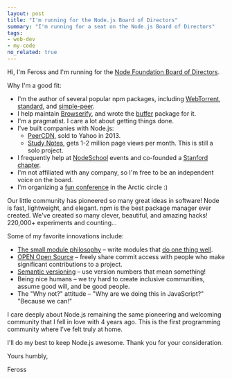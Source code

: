 ```yaml
---
layout: post
title: "I'm running for the Node.js Board of Directors"
summary: "I'm running for a seat on the Node.js Board of Directors"
tags:
- web-dev
- my-code
no_related: true
---
```


Hi, I'm Feross and I'm running for the [Node Foundation Board of Directors](https://nodejs.org/en/blog/community/individual-membership/).

Why I'm a good fit:

- I'm the author of several popular npm packages, including [WebTorrent](https://webtorrent.io/), [standard](http://standardjs.com), and [simple-peer](https://npmjs.com/package/simple-peer).
- I help maintain [Browserify](http://browserify.org/), and wrote the [buffer](https://npmjs.com/package/buffer) package for it.
- I'm a pragmatist. I care a lot about getting things done.
- I've built companies with Node.js:
  - [PeerCDN](https://web.archive.org/web/20150810065820/https://peercdn.com/), sold to Yahoo in 2013.
  - [Study Notes](http://apstudynotes.org/), gets 1-2 million page views per month. This is still a solo project.
- I frequently help at [NodeSchool](http://nodeschool.io/) events and co-founded a [Stanford chapter](https://github.com/nodeschool/stanford).
- I'm not affiliated with any company, so I'm free to be an independent voice on the board.
- I'm organizing a [fun conference](http://arcticjs.club/) in the Arctic circle :)

Our little community has pioneered so many great ideas in software! Node is fast, lightweight, and elegant. npm is the best package manager ever created. We've created so many clever, beautiful, and amazing hacks! 220,000+ experiments and counting...

Some of my favorite innovations include:

- [The small module philosophy](http://substack.net/how_I_write_modules) – write modules that [do one thing well](http://blog.izs.me/post/48281998870/unix-philosophy-and-nodejs).
- [OPEN Open Source](https://github.com/Level/community/blob/master/CONTRIBUTING.md) – freely share commit access with people who make significant contributions to a project.
- [Semantic versioning](http://semver.org/) – use version numbers that mean something!
- Being nice humans – we try hard to create inclusive communities, assume good will, and be good people.
- The "Why not?" attitude – "Why are we doing this in JavaScript?" "Because we can!"

I care deeply about Node.js remaining the same pioneering and welcoming community that I fell in love with 4 years ago. This is the first programming community where I've felt truly at home.

I'll do my best to keep Node.js awesome. Thank you for your consideration.

Yours humbly,

Feross
